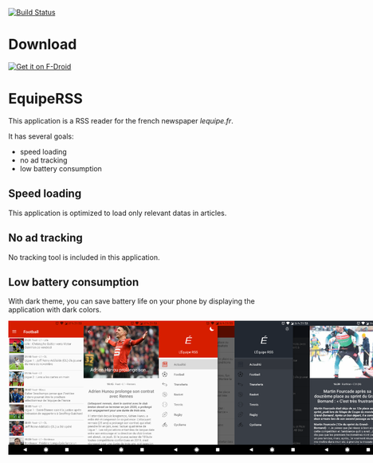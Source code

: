 [![Build Status](https://travis-ci.org/damiengo/WebsiteRSS.svg?branch=master)](https://travis-ci.org/damiengo/WebsiteRSS)

# Download

<a href="https://f-droid.org/packages/com.damiengo.websiterss/">
<img src="https://f-droid.org/badge/get-it-on.png" alt="Get it on F-Droid" height="80">
</a>

# EquipeRSS

This application is a RSS reader for the french newspaper *lequipe.fr*.

It has several goals:

 * speed loading
 * no ad tracking
 * low battery consumption

## Speed loading
 
This application is optimized to load only relevant datas in articles.

## No ad tracking

No tracking tool is included in this application.

## Low battery consumption

With dark theme, you can save battery life on your phone by displaying the application with dark colors.

<div style="display:flex;">
<img alt="App image" src="fastlane/metadata/android/en-US/images/phoneScreenshots/1.png" width="30%">
<img alt="App image" src="fastlane/metadata/android/en-US/images/phoneScreenshots/2.png" width="30%">
<img alt="App image" src="fastlane/metadata/android/en-US/images/phoneScreenshots/3.png" width="30%">
<img alt="App image" src="fastlane/metadata/android/en-US/images/phoneScreenshots/4.png" width="30%">
<img alt="App image" src="fastlane/metadata/android/en-US/images/phoneScreenshots/5.png" width="30%">
<img alt="App image" src="fastlane/metadata/android/en-US/images/phoneScreenshots/6.png" width="30%">
</div>
